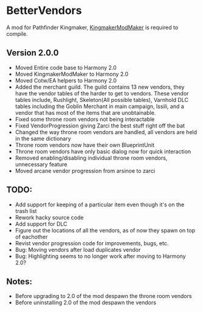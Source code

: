 # BetterVendors
A mod for Pathfinder Kingmaker, [KingmakerModMaker](https://github.com/lucianposton/KingmakerModMaker) is required to compile.

## Version 2.0.0
* Moved Entire code base to Harmony 2.0
* Moved KingmakerModMaker to Harmony 2.0
* Moved Cotw/EA helpers to Harmony 2.0
* Added the merchant guild. The guild contains 13 new vendors, they have the vendor tables of the harder to get to vendors.
These vendor tables include, Rushlight, Skeleton(All possible tables), Varnhold DLC tables including the Goblin Merchant in main campaign, 
Issili, and a vendor that has most of the items that are unobtainable.   
* Fixed some throne room vendors not being interactable
* Fixed VendorProgression giving Zarci the best stuff right off the bat
* Changed the way throne room vendors are handled, all vendors are held in the same dictionary
* Throne room vendors now have their own BlueprintUnit
* Throne room vendors have only basic dialog now for quick interaction
* Removed enabling/disabling individual throne room vendors, unnecessary feature
* Moved arcane vendor progression from arsinoe to zarci

## TODO:
* Add support for keeping of a particular item even though it's on the trash list
* Rework hacky source code
* Add support for DLC
* Figure out the locations of all the vendors, as of now they spawn on top of eachother
* Revist vendor progression code for improvements, bugs, etc. 
* Bug: Moving vendors after load duplicates vendor
* Bug: Highlighting seems to no longer work after moving to Harmony 2.0?

## Notes:
* Before upgrading to 2.0 of the mod despawn the throne room vendors
* Before uninstalling 2.0 of the mod despawn the vendors 